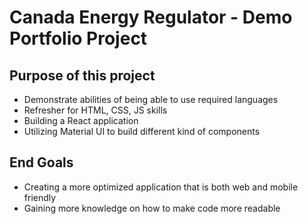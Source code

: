 # Canada Energy Regulator - Demo Portfolio Project

## Purpose of this project
- Demonstrate abilities of being able to use required languages
- Refresher for HTML, CSS, JS skills 
- Building a React application
- Utilizing Material UI to build different kind of components

## End Goals 
- Creating a more optimized application that is both web and mobile friendly
- Gaining more knowledge on how to make code more readable
